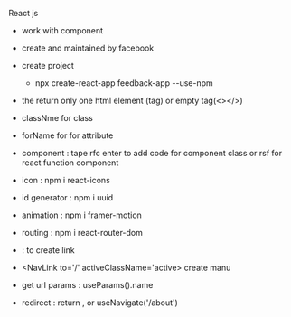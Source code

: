 React js 
- work with component
- create and maintained by facebook
- create project 
  -  npx create-react-app feedback-app --use-npm
- the return only one html element (tag) or empty tag(<></>)
- classNme for class
- forName for for attribute

- component : tape rfc enter to add code for component class or rsf for react function component
- icon : npm i react-icons

- id generator : npm i uuid
- animation : npm i framer-motion
- routing : npm i react-router-dom
- <Link to=''/> : to create link
- <NavLink to='/'  activeClassName='active> create manu
- get url params : useParams().name
- redirect : return <Navigate to='/notFound'/>, or useNavigate('/about')

